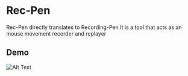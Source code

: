 # Rec-Pen

Rec-Pen directly translates to Recording-Pen
It is a tool that acts as an mouse movement recorder and replayer

## Demo 
![Alt Text](https://github.com/SaxyCat/Project-Rec-Pen/blob/master/demo_gif.gif)
